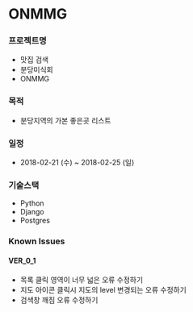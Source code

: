# ONMMG

### 프로젝트명
- 맛집 검색
- 분당미식회
- ONMMG

### 목적
- 분당지역의 가본 좋은곳 리스트

### 일정
- 2018-02-21 (수) ~ 2018-02-25 (일)


### 기술스택
- Python
- Django
- Postgres

### Known Issues

#### VER_0_1

- 목록 클릭 영역이 너무 넓은 오류 수정하기
- 지도 아이콘 클릭시 지도의 level 변경되는 오류 수정하기
- 검색창 깨짐 오류 수정하기

